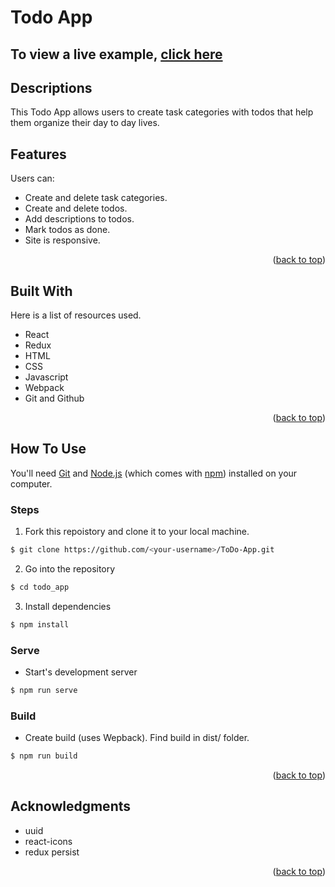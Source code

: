 # Todo App

## To view a live example, **[click here](https://t0d00.netlify.app/)**

## Descriptions

This Todo App allows users to create task categories with todos that help them organize their day to day lives.

## Features

Users can:

* Create and delete task categories.
* Create and delete todos.
* Add descriptions to todos.
* Mark todos as done.
* Site is responsive.

<p align="right">(<a href="#readme-top">back to top</a>)</p>

## Built With

Here is a list of resources used.

* React
* Redux
* HTML
* CSS
* Javascript
* Webpack
* Git and Github

<p align="right">(<a href="#readme-top">back to top</a>)</p>

## How To Use

You'll need [Git](https://git-scm.com) and [Node.js](https://nodejs.org/en/download/) (which comes with [npm](http://npmjs.com)) installed on your computer.

### Steps

1. Fork this repoistory and clone it to your local machine.
```bash
$ git clone https://github.com/<your-username>/ToDo-App.git
``` 
2. Go into the repository
```bash
$ cd todo_app
```

3. Install dependencies
```bash
$ npm install
```

### Serve

* Start's development server
```bash
$ npm run serve
```

### Build

* Create build (uses Wepback). Find build in dist/ folder.
```bash
$ npm run build
```
<p align="right">(<a href="#readme-top">back to top</a>)</p>

## Acknowledgments

* uuid
* react-icons
* redux persist

<p align="right">(<a href="#readme-top">back to top</a>)</p>
